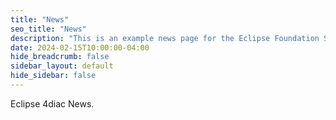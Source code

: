 ```yaml
---
title: "News"
seo_title: "News"
description: "This is an example news page for the Eclipse Foundation Solstice theme for Hugo."
date: 2024-02-15T10:00:00-04:00
hide_breadcrumb: false
sidebar_layout: default
hide_sidebar: false
---
```


Eclipse 4diac News.






